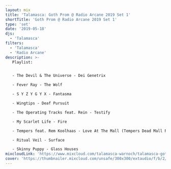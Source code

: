 ```yaml
---
layout: mix
title: 'Talamasca: Goth Prom @ Radio Arcane 2019 Set 1'
shortTitle: 'Goth Prom @ Radio Arcane 2019 Set 1'
type: 'set'
date: '2019-05-18'
djs:
  - 'Talamasca'
filters:
  - 'Talamasca'
  - 'Radio Arcane'
description: >-
   Playlist:


   - The Devil & The Universe - Dei Genetrix

   - Fever Ray - The Wolf

   - S Y Z Y G Y X - Fantasma

   - Wingtips - Deaf Pursuit

   - The Operating Tracks feat. Rein - Testify

   - My Scarlet Life - Fire

   - Tempers feat. Rem Koolhaas - Love At The Mall (Tempers Dead Mall Remix)

   - Ritual Veil - Surface

   - Skinny Puppy - Glass Houses
mixcloudLink: 'https://www.mixcloud.com/talamasca-warnoch/talamasca-goth-prom-radio-arcane-2019-set-1'
cover: 'https://thumbnailer.mixcloud.com/unsafe/300x300/extaudio/f/b/2/3/aa41-2580-4d92-b147-06085f062898'
---
```

